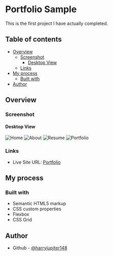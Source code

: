 # Portfolio Sample

This is the first project I have actually completed.

## Table of contents

- [Overview](#overview)
  - [Screenshot](#screenshot)
    - [Desktop View](#desktop-view)
  - [Links](#links)
- [My process](#my-process)
  - [Built with](#built-with)
- [Author](#author)

## Overview

### Screenshot

#### Desktop View
![Home](.Images/home.jpeg)
![About](.Images/about.jpeg)
![Resume](.Images/resume.jpeg)
![Portfolio](.Images/portfolio.jpeg)

### Links

- Live Site URL: [Portfolio](https://harryjupiter148.github.io/Portfolio-HTML-and-CSS-only/)

## My process

### Built with

- Semantic HTML5 markup
- CSS custom properties
- Flexbox
- CSS Grid

## Author

- Github - [@harryjupiter148](https://github.com/harryjupiter148)
